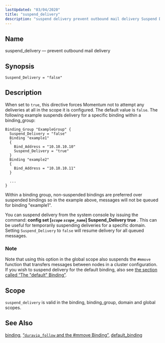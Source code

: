 ```yaml
---
lastUpdated: "03/04/2020"
title: "suspend_delivery"
description: "suspend delivery prevent outbound mail delivery Suspend Delivery false When set to true this directive forces Momentum not to attempt any deliveries at all in the scope it is configured The default value is false The following example suspends delivery for a specific binding within a binding group Within a..."
---
```


<a name="conf.ref.suspend_delivery"></a> 
## Name

suspend_delivery — prevent outbound mail delivery

## Synopsis

`Suspend_Delivery = "false"`

<a name="idp11926160"></a> 
## Description

When set to `true`, this directive forces Momentum not to attempt any deliveries at all in the scope it is configured. The default value is `false`. The following example suspends delivery for a specific binding within a binding_group:

```
Binding_Group "ExampleGroup" {
  Suspend_Delivery = "false"
  Binding "example1"
  {
    Bind_Address = "10.10.10.10"
    Suspend_Delivery = "true"
  }
  Binding "example2"
  {
    Bind_Address = "10.10.10.11"
  }

  ...
}
```

Within a binding group, non-suspended bindings are preferred over suspended bindings so in the example above, messages will not be queued for binding "example1".

You can suspend delivery from the system console by issuing the command: **config set [*`scope`* *`scope_name`*] Suspend_Delivery true**                                                     . This can be useful for temporarily suspending deliveries for a specific domain. Setting `Suspend_Delivery` to `false` will resume delivery for all queued messages.

### Note

Note that using this option in the global scope also suspends the `#mmove` function that transfers messages between nodes in a cluster configuration. If you wish to suspend delivery for the default binding, also see [the section called “The "default" Binding”](/momentum/3/3-reference/3-reference-conf-ref-binding#conf.ref.binding.default).

<a name="idp11935216"></a> 
## Scope

`suspend_delivery` is valid in the binding, binding_group, domain and global scopes.

<a name="idp11937296"></a> 
## See Also

[binding](/momentum/3/3-reference/3-reference-conf-ref-binding), [“`duravip_follow` and the #mmove Binding”](/momentum/3/3-reference/3-reference-cluster-config-duravip#cluster.config.mmove), [default_binding](/momentum/3/3-reference/3-reference-conf-ref-default-binding)